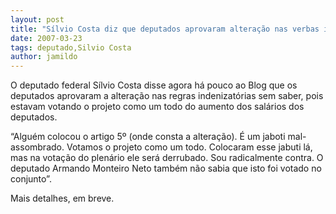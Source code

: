 ```yaml
---
layout: post
title: "Sílvio Costa diz que deputados aprovaram alteração nas verbas indenizatórias sem saber"
date: 2007-03-23
tags: deputado,Silvio Costa
author: jamildo
---
```

O deputado federal S&iacute;lvio Costa disse agora h&aacute; pouco ao Blog que os deputados aprovaram a altera&ccedil;&atilde;o nas regras indenizat&oacute;rias sem saber, pois estavam votando o projeto como um todo do aumento dos sal&aacute;rios dos deputados.

&ldquo;Algu&eacute;m colocou o artigo 5&ordm; (onde consta a altera&ccedil;&atilde;o). &Eacute; um jaboti mal-assombrado. Votamos o projeto como um todo. Colocaram esse jabuti l&aacute;, mas na vota&ccedil;&atilde;o do plen&aacute;rio ele ser&aacute; derrubado. Sou radicalmente contra. O deputado Armando Monteiro Neto tamb&eacute;m n&atilde;o sabia que isto foi votado no conjunto&rdquo;.

Mais detalhes, em breve.